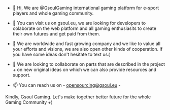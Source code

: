 - 👋 Hi, We are @GsoulGaming international gaming platform for e-sport players and whole gaming community.
  
- 👀 You can visit us on gsoul.eu, we are looking for developers to colaborate on the web platform and all gaming enthusiasits to create their own futures and get paid from them.
   
- 🌱 We are worldwide and fast growing company and we like to value all your efforts and visions, we are also open other kinds of cooperation. 
     If you have some ideas don't hesitate to text us:)
  
- 💞️ We are looking to collaborate on parts that are described in the project + on new original ideas on which we can also provide resources and support.
  
- 📫 You can reach us on - opensourcing@gsoul.eu - 

Kindly,
Gsoul Gaming.
Let's make together better future for the whole Gaming Community +)
